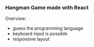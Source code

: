 ### Hangman Game made with React

Overview:
* guess the programming language
* keyboard input is possible
* responsive layout
